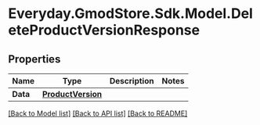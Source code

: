 # Everyday.GmodStore.Sdk.Model.DeleteProductVersionResponse

## Properties

Name | Type | Description | Notes
------------ | ------------- | ------------- | -------------
**Data** | [**ProductVersion**](ProductVersion.md) |  | 

[[Back to Model list]](../README.md#documentation-for-models) [[Back to API list]](../README.md#documentation-for-api-endpoints) [[Back to README]](../README.md)


